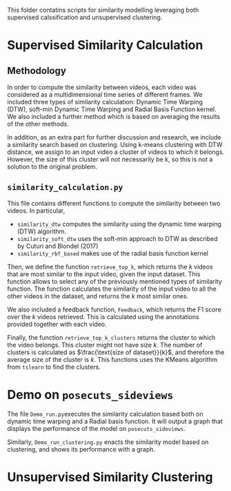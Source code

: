 This folder contatins scripts for similarity modelling leveraging both supervised calssification and unsupervised clustering.


# Supervised Similarity Calculation
## Methodology
In order to compute the similarity between videos, each video was considered as a multidimensional time series of different frames.
We included three types of similarity calculation: Dynamic Time Warping (DTW), soft-min Dynamic Time Warping and Radial Basis Function kernel. We also included a further method which is based on averaging the results of the other methods.

In addition, as an extra part for further discussion and research, we include a similarity search based on clustering. Using k-means clustering with DTW distance, we assign to an input video a cluster of videos to which it belongs. However, the size of this cluster will not necessarily be $k$, so this is not a solution to the original problem.



## ```similarity_calculation.py```

This file contains different functions to compute the similarity between two videos. In particular, 

- ```similarity_dtw``` computes the similarity using the dynamic time warping (DTW) algorithm. 
- ```similarity_soft_dtw``` uses the soft-min approach to DTW as described by Cuturi and Blondel (2017)
- ```similarity_rbf_based``` makes use of the radial basis function kernel

Then, we define the function ```retrieve_top_k```, which returns the $k$ videos that are most similar to the input video, given the input dataset. This function allows to select any of the previously mentioned types of similarity function. The function calculates the similarity of the input video to all the other videos in the dataset, and returns the $k$ most similar ones.

We also included a feedback function, ```Feedback```, which returns the F1 score over the $k$ videos retrieved. This is calculated using the annotations provided together with each video.

Finally, the function ```retrieve_top_k_clusters``` returns the cluster to which the video belongs. This cluster might not have size $k$. The number of clusters is calculated as $\frac{\text{size of dataset}}{k}$, and therefore the average size of the cluster is $k$. This functions uses the KMeans algorithm from ```tslearn``` to find the clusters.

# Demo on ```posecuts_sideviews```

The file ```Demo_run.py```executes the similarity calculation based both on dynamic time warping and  a Radial basis function.
It will output a graph that displays the performance of the model on ```posecuts_sideviews```.

Similarly, ```Demo_run_clustering.py``` enacts the similarity model based on clustering, and shows its performance with a graph.



# Unsupervised Similarity Clustering
